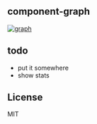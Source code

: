 ## component-graph

  [![graph](https://i.cloudup.com/fmA5Vn61Je.png)](https://cloudup.com/ccsqsCHSxVA)

## todo

  - put it somewhere
  - show stats

## License

  MIT
